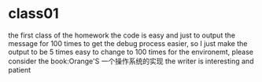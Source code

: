 # class01
the first class of the homework
the code is easy and just to output the message for 100 times
to get the debug process easier, so I just make the output to be 5 times
easy to change to 100 times
for the environemt, please consider the book:Orange'S 一个操作系统的实现
the writer is interesting and patient
